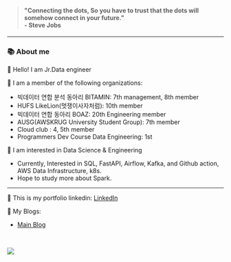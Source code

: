 <div align="left">

> <h4>"Connecting the dots, So you have to trust that the dots will somehow connect in your future." 
> <br>- Steve Jobs</h4>
----
<h3>📚 About me</h3>

👋 Hello! I am Jr.Data engineer <br>

👀 I am a member of the following organizations:
- 빅데이터 연합 분석 동아리 BITAMIN: 7th management, 8th member
- HUFS LikeLion(멋쟁이사자처럼): 10th member
- 빅데이터 연합 동아리 BOAZ: 20th Engineering member
- AUSG(AWSKRUG University Student Group): 7th member
- Cloud club : 4, 5th member
- Programmers Dev Course Data Engineering: 1st

🌱 I am interested in Data Science & Engineering
- Currently, Interested in SQL, FastAPI, Airflow, Kafka, and Github action, AWS Data Infrastructure, k8s.
- Hope to study more about Spark.

<hr>

👀 This is my portfolio linkedin: [LinkedIn](https://www.linkedin.com/in/yuki-hajun/)  <br>


👀 My Blogs: <br>
  - [Main Blog](https://hajunyoo.oopy.io/) 
<br>

<a href=""> <img align="center" src="https://github-readme-stats-sigma-five.vercel.app/api?username=HaJunYoo&show_icons=true&theme=radical"> </a>

